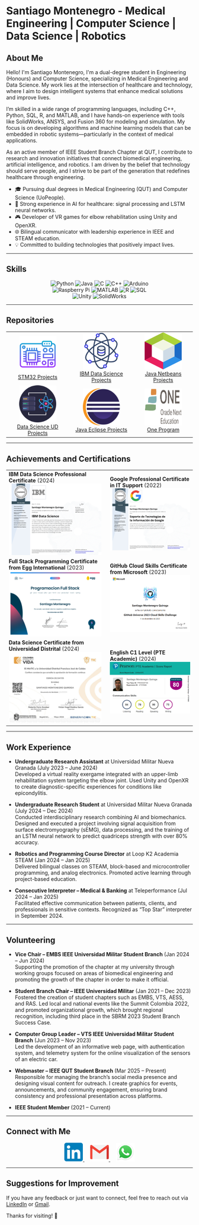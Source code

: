 # Santiago Montenegro - Medical Engineering | Computer Science | Data Science | Robotics

## About Me

Hello! I'm Santiago Montenegro, I'm a dual-degree student in Engineering (Honours) and Computer Science, specializing in Medical Engineering and Data Science. My work lies at the intersection of healthcare and technology, where I aim to design intelligent systems that enhance medical solutions and improve lives.

I’m skilled in a wide range of programming languages, including C++, Python, SQL, R, and MATLAB, and I have hands-on experience with tools like SolidWorks, ANSYS, and Fusion 360 for modeling and simulation. My focus is on developing algorithms and machine learning models that can be embedded in robotic systems—particularly in the context of medical applications.

As an active member of IEEE Student Branch Chapter at QUT, I contribute to research and innovation initiatives that connect biomedical engineering, artificial intelligence, and robotics. I am driven by the belief that technology should serve people, and I strive to be part of the generation that redefines healthcare through engineering.


- 🎓 Pursuing dual degrees in Medical Engineering (QUT) and Computer Science (UoPeople).
- 🤖 Strong experience in AI for healthcare: signal processing and LSTM neural networks.
- 🎮 Developer of VR games for elbow rehabilitation using Unity and OpenXR.
- 🌐 Bilingual communicator with leadership experience in IEEE and STEAM education.
- 💡 Committed to building technologies that positively impact lives.

---

## Skills

<div align="center">
  <img src="https://img.shields.io/badge/Python-blue?logo=python&logoColor=white" alt="Python" title="Python">
  <img src="https://img.shields.io/badge/Java-orange?logo=java&logoColor=white" alt="Java" title="Java">
  <img src="https://img.shields.io/badge/C-blue?logo=c&logoColor=white" alt="C" title="C">
  <img src="https://img.shields.io/badge/C++-blue?logo=c%2B%2B&logoColor=white" alt="C++" title="C++">
  <img src="https://img.shields.io/badge/Arduino-blue?logo=arduino&logoColor=white" alt="Arduino" title="Arduino">
  <br>
  <img src="https://img.shields.io/badge/RaspberryPi-red?logo=raspberrypi&logoColor=white" alt="Raspberry Pi" title="Raspberry Pi">
  <img src="https://img.shields.io/badge/MATLAB-orange?logo=mathworks&logoColor=white" alt="MATLAB" title="MATLAB">
  <img src="https://img.shields.io/badge/R-blue?logo=r&logoColor=white" alt="R" title="R">
  <img src="https://img.shields.io/badge/SQL-blue?logo=postgresql&logoColor=white" alt="SQL" title="SQL">
  <br>
  <img src="https://img.shields.io/badge/Unity-black?logo=unity&logoColor=white" alt="Unity" title="Unity">
  <img src="https://img.shields.io/badge/SolidWorks-red?logo=solidworks&logoColor=white" alt="SolidWorks" title="SolidWorks">
</div>

---

## Repositories

<div align="center">
  <table>
    <tr>
      <td align="center">
        <a href="https://github.com/Black-Mount/STM32-Projects">
          <img src="https://github.com/Black-Mount/Varios/blob/main/stm32.png" width="100" height="100" alt="STM32 Projects Image">
          <br>STM32 Projects
        </a>
      </td>
      <td align="center">
        <a href="https://github.com/Black-Mount/IBM-DataScience">
          <img src="https://github.com/Black-Mount/Varios/blob/main/data%20ibm.png" width="100" height="100" alt="IBM Data Science Image">
          <br>IBM Data Science Projects
        </a>
      </td>
      <td align="center">
        <a href="https://github.com/Black-Mount/Java-Netbeans">
          <img src="https://github.com/Black-Mount/Varios/blob/main/NetBeans-Logo.wine.png" width="100" height="100" alt="Java Netbeans Image">
          <br>Java Netbeans Projects
        </a>
      </td>
    </tr>
    <tr>
      <td align="center">
        <a href="https://github.com/Black-Mount/Data-ScienceUD">
          <img src="https://github.com/Black-Mount/Varios/blob/main/data%20ud.png" width="100" height="100" alt="Data Science UD Image">
          <br>Data Science UD Projects
        </a>
      </td>
      <td align="center">
        <a href="https://github.com/Black-Mount/Java-Eclipse">
          <img src="https://github.com/Black-Mount/Varios/blob/main/eclipse%20logo.png" width="100" height="100" alt="Java Eclipse Image">
          <br>Java Eclipse Projects
        </a>
      </td>
      <td align="center">
        <a href="https://github.com/Black-Mount/One_Program">
          <img src="https://github.com/Black-Mount/Varios/blob/main/ONE_logo_rgb.png" width="100" height="100" alt="One Program Image">
          <br>One Program
        </a>
      </td>
    </tr>
  </table>
</div>

---

## Achievements and Certifications

<div align="center">
  <table>
    <tr>
      <td>
        <strong>IBM Data Science Professional Certificate</strong> (2024)
        <br>
        <a href="https://www.coursera.org/account/accomplishments/specialization/G2XF7F932FPL">
          <img src="https://github.com/Black-Mount/Varios/blob/main/IBM%20certificate.jpg" alt="IBM Data Science Certificate" width="250">
        </a>
      </td>
      <td>
        <strong>Google Professional Certificate in IT Support</strong> (2022)
        <br>
        <a href="https://www.coursera.org/account/accomplishments/specialization/5RJ2A2XYVHAL">
          <img src="https://github.com/Black-Mount/Varios/blob/main/IT%20certificate.jpg" alt="Google IT Support Certificate" width="250">
        </a>
      </td>
    </tr>
    <tr>
      <td>
        <strong>Full Stack Programming Certificate from Egg International</strong> (2023)
        <br>
        <a href="https://egg-csv-bulk-certificates-prod.s3.amazonaws.com/certificates/64124f32d1b81e553168b7a0-1701739163990.pdf">
          <img src="https://github.com/Black-Mount/Varios/blob/main/full%20stack%20certificate.jpg" alt="Full Stack Programming Certificate" width="250">
        </a>
      </td>
      <td>
        <strong>GitHub Cloud Skills Certificate from Microsoft</strong> (2023)
        <br>
        <a href="https://learn.microsoft.com/api/achievements/share/es-mx/SantiagoMontenegroQuiroga-6081/QD9K35LE?sharingId=AA9B2F3490F29402">
          <img src="https://github.com/Black-Mount/Varios/blob/main/github%20universe.png" alt="GitHub Cloud Skills Certificate" width="250">
        </a>
      </td>
    </tr>
    <tr>
      <td>
        <strong>Data Science Certificate from Universidad Distrital</strong> (2024)
        <br>
        <a href="https://github.com/Black-Mount/Varios/blob/main/ud%20certificate.jpg">
          <img src="https://github.com/Black-Mount/Varios/blob/main/ud%20certificate.jpg" alt="Data Science Certificate" width="250">
        </a>
      </td>
      <td>
        <strong>English C1 Level (PTE Academic)</strong> (2024)
        <br>
        <a href="https://github.com/Black-Mount/Varios/blob/main/pte%20certificate.png">
          <img src="https://github.com/Black-Mount/Varios/blob/main/pte%20certificate.png" alt="English C1 Level Certificate" width="250">
        </a>
      </td>
    </tr>
  </table>
</div>

---

## Work Experience

- **Undergraduate Research Assistant** at Universidad Militar Nueva Granada (July 2023 – June 2024)  
  Developed a virtual reality exergame integrated with an upper-limb rehabilitation system targeting the elbow joint. Used Unity and OpenXR to create diagnostic-specific experiences for conditions like epicondylitis.

- **Undergraduate Research Student** at Universidad Militar Nueva Granada (July 2024 – Dec 2024)  
  Conducted interdisciplinary research combining AI and biomechanics. Designed and executed a project involving signal acquisition from surface electromyography (sEMG), data processing, and the training of an LSTM neural network to predict quadriceps strength with over 80% accuracy.

- **Robotics and Programming Course Director** at Loop K2 Academia STEAM (Jan 2024 – Jan 2025)  
  Delivered bilingual classes on STEAM, block-based and microcontroller programming, and analog electronics. Promoted active learning through project-based education.

- **Consecutive Interpreter – Medical & Banking** at Teleperformance (Jul 2024 – Jan 2025)  
  Facilitated effective communication between patients, clients, and professionals in sensitive contexts. Recognized as “Top Star” interpreter in September 2024.

---

## Volunteering

- **Vice Chair – EMBS IEEE Universidad Militar Student Branch** (Jan 2024 – Jun 2024)  
  Supporting the promotion of the chapter at my university through working groups focused on areas of biomedical engineering and promoting the growth of the chapter in order to make it official.

- **Student Branch Chair – IEEE Universidad Militar** (Jan 2021 – Dec 2023)  
  Fostered the creation of student chapters such as EMBS, VTS, AESS, and RAS. Led local and national events like the Summit Colombia 2022, and promoted organizational growth, which brought regional recognition, including third place in the SBRM 2023 Student Branch Success Case.

- **Computer Group Leader – VTS IEEE Universidad Militar Student Branch** (Jun 2023 – Nov 2023)  
  Led the development of an informative web page, with authentication system, and telemetry system for the online visualization of the sensors of an electric car.

- **Webmaster – IEEE QUT Student Branch** (Mar 2025 – Present)  
  Responsible for managing the branch’s social media presence and designing visual content for outreach. I create graphics for events, announcements, and community engagement, ensuring brand consistency and professional presentation across platforms.

- **IEEE Student Member** (2021 – Current)

---

## Connect with Me

<div align="center">
  <a href="https://www.linkedin.com/in/santiago-montenegro-quiroga-609b07201">
    <img src="https://github.com/Black-Mount/Varios/blob/main/LinkedIn_icon.svg.png" width="50" height="50" alt="LinkedIn">
  </a>
  &nbsp;&nbsp;&nbsp;
  <a href="mailto:ing.montenegro@ieee.org">
    <img src="https://github.com/Black-Mount/Varios/blob/main/gmail.png" width="50" height="50" alt="Gmail">
  </a>
  &nbsp;&nbsp;&nbsp;
  <a href="https://wa.link/pio3t6">
    <img src="https://github.com/Black-Mount/Varios/blob/main/WhatsApp_icon.png" width="50" height="50" alt="WhatsApp">
  </a>
</div>

---

## Suggestions for Improvement

If you have any feedback or just want to connect, feel free to reach out via [LinkedIn](https://www.linkedin.com/in/santiago-montenegro-quiroga-609b07201) or [Gmail](mailto:ing.montenegro@ieee.org).

Thanks for visiting! 🚀
